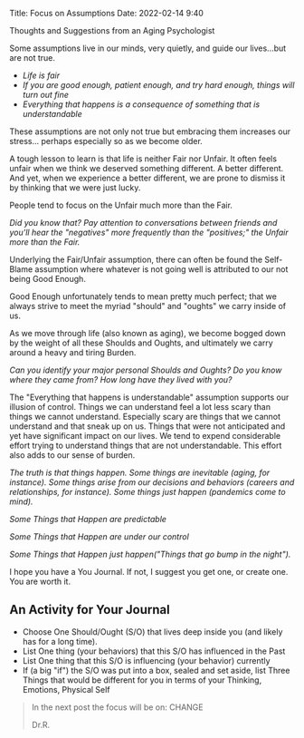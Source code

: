 Title: Focus on Assumptions
Date: 2022-02-14 9:40

Thoughts and Suggestions from an Aging Psychologist

Some assumptions live in our minds, very quietly, and guide our lives...but are not true.

* *Life is fair*
* *If you are good enough, patient enough, and try hard enough, things will turn out fine*
* *Everything that happens is a consequence of something that is understandable*

These assumptions are not only not true but embracing them increases our stress... perhaps especially so as we become older.

A tough lesson to learn is that life is neither Fair nor Unfair. It often feels unfair when we think we deserved something different. A better different. And yet, when we experience a better different, we are prone to dismiss it by thinking that we were just lucky.

People tend to focus on the Unfair much more than the Fair.

*Did you know that? Pay attention to conversations between friends and you'll hear the "negatives" more frequently than the "positives;" the Unfair more than the Fair.*

Underlying the Fair/Unfair assumption, there can often be found the Self-Blame assumption where whatever is not going well is attributed to our not being Good Enough.

Good Enough unfortunately tends to mean pretty much perfect; that we always strive to meet the myriad "should" and "oughts" we carry inside of us.

As we move through life (also known as aging), we become bogged down by the weight of all these Shoulds and Oughts, and ultimately we carry around a heavy and tiring Burden.

*Can you identify your major personal Shoulds and Oughts? Do you know where they came from? How long have they lived with you?*

The "Everything that happens is understandable" assumption supports our illusion of control. Things we can understand feel a lot less scary than things we cannot understand. Especially scary are things that we cannot understand and that sneak up on us. Things that were not anticipated and yet have significant impact on our lives. We tend to expend considerable
effort trying to understand things that are not understandable. This effort also adds to our sense of burden.

*The truth is that things happen. Some things are inevitable (aging, for instance). Some things arise from our decisions and behaviors (careers and relationships, for instance). Some things just happen (pandemics come to mind).*

*Some Things that Happen are predictable*

*Some Things that Happen are under our control*

*Some Things that Happen just happen("Things that go bump in the
night").*

I hope you have a You Journal. If not, I suggest you get one, or create one. You are worth it.

## An Activity for Your Journal

* Choose One Should/Ought (S/O) that lives deep inside you (and likely has for a long time).
* List One thing (your behaviors) that this S/O has influenced in the Past
* List One thing that this S/O is influencing (your behavior) currently
* If (a big "if") the S/O was put into a box, sealed and set aside, list Three Things that would be different for you in terms of your Thinking, Emotions, Physical Self

> In the next post the focus will be on: CHANGE
>
> Dr.R.

